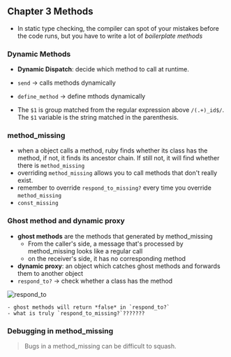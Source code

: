 ## Chapter 3 Methods

- In static type checking, the compiler can spot of your mistakes before the code runs, but you have to write a lot of *boilerplate methods*

### Dynamic Methods

- **Dynamic Dispatch**: decide which method to call at runtime.
- `send` → calls methods dynamically
- `define_method` → define mthods dynamically

- The `$1` is group matched from the regular expression above `/(.+)_id$/`. The `$1` variable is the string matched in the parenthesis.

### method_missing

- when a object calls a method, ruby finds whether its class has the method, if not, it finds its ancestor chain. If still not, it will find whether there is `method_missing`
- overriding `method_missing` allows you to call methods that don't really exist.
- remember to override `respond_to_missing?` every time you override `method_missing`
- `const_missing`

### Ghost method and dynamic proxy

- **ghost methods** are the methods that generated by method_missing
    - From the caller's side, a message that's processed by method_missing looks like a regular call
    - on the receiver's side, it has no corresponding method
- **dynamic proxy**: an object which catches ghost methods and forwards them to another object
- `respond_to?` → check whether a class has the method

![respond_to](https://i.imgur.com/AJb1l0D.png)

    - ghost methods will return *false* in `respond_to?`
    - what is truly `respond_to_missing?`???????

### Debugging in method_missing

> Bugs in a method_missing can be difficult to squash.
